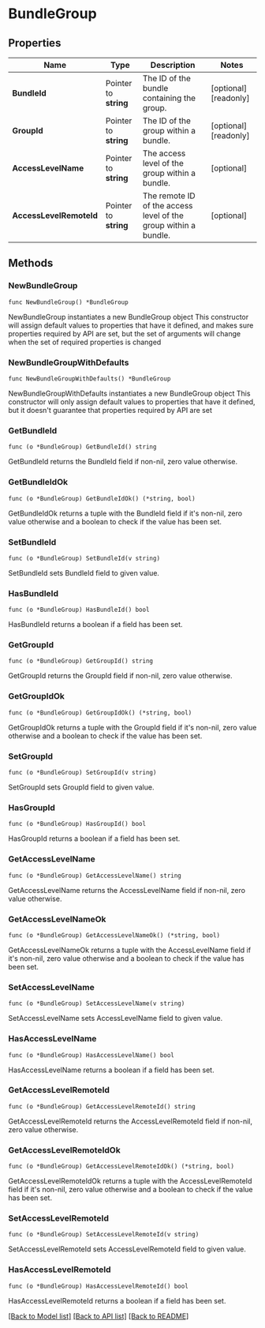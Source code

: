 # BundleGroup

## Properties

Name | Type | Description | Notes
------------ | ------------- | ------------- | -------------
**BundleId** | Pointer to **string** | The ID of the bundle containing the group. | [optional] [readonly] 
**GroupId** | Pointer to **string** | The ID of the group within a bundle. | [optional] [readonly] 
**AccessLevelName** | Pointer to **string** | The access level of the group within a bundle. | [optional] 
**AccessLevelRemoteId** | Pointer to **string** | The remote ID of the access level of the group within a bundle. | [optional] 

## Methods

### NewBundleGroup

`func NewBundleGroup() *BundleGroup`

NewBundleGroup instantiates a new BundleGroup object
This constructor will assign default values to properties that have it defined,
and makes sure properties required by API are set, but the set of arguments
will change when the set of required properties is changed

### NewBundleGroupWithDefaults

`func NewBundleGroupWithDefaults() *BundleGroup`

NewBundleGroupWithDefaults instantiates a new BundleGroup object
This constructor will only assign default values to properties that have it defined,
but it doesn't guarantee that properties required by API are set

### GetBundleId

`func (o *BundleGroup) GetBundleId() string`

GetBundleId returns the BundleId field if non-nil, zero value otherwise.

### GetBundleIdOk

`func (o *BundleGroup) GetBundleIdOk() (*string, bool)`

GetBundleIdOk returns a tuple with the BundleId field if it's non-nil, zero value otherwise
and a boolean to check if the value has been set.

### SetBundleId

`func (o *BundleGroup) SetBundleId(v string)`

SetBundleId sets BundleId field to given value.

### HasBundleId

`func (o *BundleGroup) HasBundleId() bool`

HasBundleId returns a boolean if a field has been set.

### GetGroupId

`func (o *BundleGroup) GetGroupId() string`

GetGroupId returns the GroupId field if non-nil, zero value otherwise.

### GetGroupIdOk

`func (o *BundleGroup) GetGroupIdOk() (*string, bool)`

GetGroupIdOk returns a tuple with the GroupId field if it's non-nil, zero value otherwise
and a boolean to check if the value has been set.

### SetGroupId

`func (o *BundleGroup) SetGroupId(v string)`

SetGroupId sets GroupId field to given value.

### HasGroupId

`func (o *BundleGroup) HasGroupId() bool`

HasGroupId returns a boolean if a field has been set.

### GetAccessLevelName

`func (o *BundleGroup) GetAccessLevelName() string`

GetAccessLevelName returns the AccessLevelName field if non-nil, zero value otherwise.

### GetAccessLevelNameOk

`func (o *BundleGroup) GetAccessLevelNameOk() (*string, bool)`

GetAccessLevelNameOk returns a tuple with the AccessLevelName field if it's non-nil, zero value otherwise
and a boolean to check if the value has been set.

### SetAccessLevelName

`func (o *BundleGroup) SetAccessLevelName(v string)`

SetAccessLevelName sets AccessLevelName field to given value.

### HasAccessLevelName

`func (o *BundleGroup) HasAccessLevelName() bool`

HasAccessLevelName returns a boolean if a field has been set.

### GetAccessLevelRemoteId

`func (o *BundleGroup) GetAccessLevelRemoteId() string`

GetAccessLevelRemoteId returns the AccessLevelRemoteId field if non-nil, zero value otherwise.

### GetAccessLevelRemoteIdOk

`func (o *BundleGroup) GetAccessLevelRemoteIdOk() (*string, bool)`

GetAccessLevelRemoteIdOk returns a tuple with the AccessLevelRemoteId field if it's non-nil, zero value otherwise
and a boolean to check if the value has been set.

### SetAccessLevelRemoteId

`func (o *BundleGroup) SetAccessLevelRemoteId(v string)`

SetAccessLevelRemoteId sets AccessLevelRemoteId field to given value.

### HasAccessLevelRemoteId

`func (o *BundleGroup) HasAccessLevelRemoteId() bool`

HasAccessLevelRemoteId returns a boolean if a field has been set.


[[Back to Model list]](../README.md#documentation-for-models) [[Back to API list]](../README.md#documentation-for-api-endpoints) [[Back to README]](../README.md)


